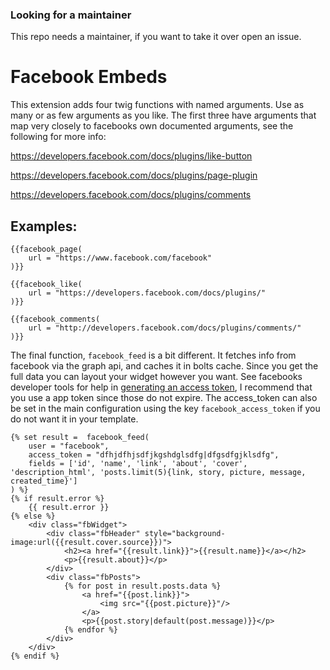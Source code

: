 ### Looking for a maintainer

This repo needs a maintainer, if you want to take it over open an issue.

Facebook Embeds
====================

This extension adds four twig functions with named arguments. Use as many or as
few arguments as you like. The first three have arguments that map very closely
to facebooks own documented arguments, see the following for more info:

https://developers.facebook.com/docs/plugins/like-button

https://developers.facebook.com/docs/plugins/page-plugin

https://developers.facebook.com/docs/plugins/comments

## Examples:

```twig
{{facebook_page(
    url = "https://www.facebook.com/facebook"
)}}

{{facebook_like(
    url = "https://developers.facebook.com/docs/plugins/"
)}}

{{facebook_comments(
    url = "http://developers.facebook.com/docs/plugins/comments/"
)}}
```

The final function, `facebook_feed` is a bit different. It fetches info from
facebook via the graph api, and caches it in bolts cache. Since you get the
full data you can layout your widget however you want. See facebooks developer
tools for help in [generating an access token][1], I recommend that you use a app
token since those do not expire. The access_token can also be set in the main
configuration using the key `facebook_access_token` if you do not want it in
your template.
    
```twig
{% set result =  facebook_feed(
    user = "facebook",
    access_token = "dfhjdfhjsdfjkgshdglsdfg|dfgsdfgjklsdfg",
    fields = ['id', 'name', 'link', 'about', 'cover', 'description_html', 'posts.limit(5){link, story, picture, message, created_time}']
) %}
{% if result.error %}
    {{ result.error }}
{% else %}
    <div class="fbWidget">
        <div class="fbHeader" style="background-image:url({{result.cover.source}})">
            <h2><a href="{{result.link}}">{{result.name}}</a></h2>
            <p>{{result.about}}</p>
        </div>
        <div class="fbPosts">
            {% for post in result.posts.data %}
                <a href="{{post.link}}">
                    <img src="{{post.picture}}"/>
                </a>
                <p>{{post.story|default(post.message)}}</p>
            {% endfor %}
        </div>
    </div>
{% endif %}
```

[1]: https://developers.facebook.com/tools/accesstoken
